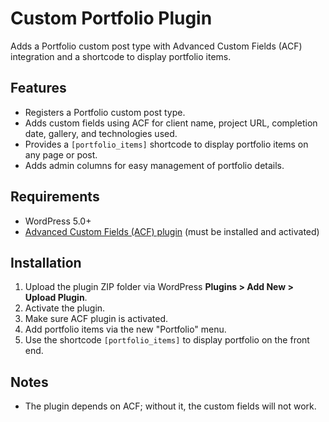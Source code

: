 # Custom Portfolio Plugin

Adds a Portfolio custom post type with Advanced Custom Fields (ACF) integration and a shortcode to display portfolio items.

## Features
- Registers a Portfolio custom post type.
- Adds custom fields using ACF for client name, project URL, completion date, gallery, and technologies used.
- Provides a `[portfolio_items]` shortcode to display portfolio items on any page or post.
- Adds admin columns for easy management of portfolio details.

## Requirements
- WordPress 5.0+
- [Advanced Custom Fields (ACF) plugin](https://wordpress.org/plugins/advanced-custom-fields/) (must be installed and activated)

## Installation
1. Upload the plugin ZIP folder via WordPress **Plugins > Add New > Upload Plugin**.
2. Activate the plugin.
3. Make sure ACF plugin is activated.
4. Add portfolio items via the new "Portfolio" menu.
5. Use the shortcode `[portfolio_items]` to display portfolio on the front end.

## Notes
- The plugin depends on ACF; without it, the custom fields will not work.
